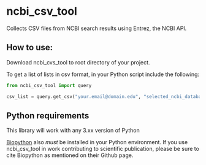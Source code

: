 # ncbi_csv_tool
Collects CSV files from NCBI search results using Entrez, the NCBI API.

## How to use:
Download ncbi_cvs_tool to root directory of your project.

To get a list of lists in csv format, in your Python script include the following:

```python
from ncbi_csv_tool import query

csv_list = query.get_csv("your.email@domain.edu", "selected_ncbi_database", "search_terms")
```

## Python requirements
This library will work with any 3.xx version of Python

[Biopython](https://github.com/biopython/biopython) also *must* be installed in your Python environment.
If you use ncbi_csv_tool in work contributing to scientific publication, please be sure to cite Biopython as mentioned on their Github page.
